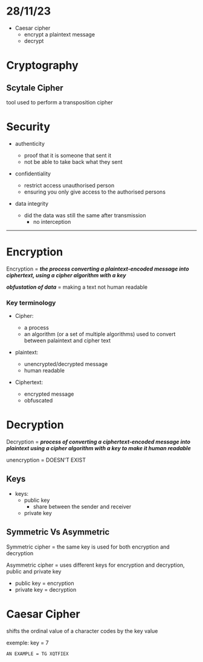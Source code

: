 
# 28/11/23

- Caesar cipher
    - encrypt a plaintext message
    - decrypt

# Cryptography

## Scytale Cipher 

tool used to perform a transposition cipher

# Security

- authenticity
    - proof that it is someone that sent it
    - not be able to take back what they sent

- confidentiality
    - restrict access unauthorised person
    - ensuring you only give access to the authorised persons

- data integrity
    - did the data was still the same after transmission
        - no interception

---

# Encryption

Encryption = ***the process converting a plaintext-encoded message into ciphertext, using a cipher algorithm with a key***

***obfustation of data*** = making a text not human readable

### Key terminology

- Cipher:
    - a process
    - an algorithm (or a set of multiple algorithms) used to convert between palaintext and cipher text

- plaintext:
    - unencrypted/decrypted message
    - human readable

- Ciphertext:
    - encrypted message
    - obfuscated

# Decryption

Decryption = ***process of converting a ciphertext-encoded message into plaintext using a cipher algorithm with a key to make it human readable***

unencryption = DOESN'T EXIST

## Keys

- keys:
    - public key
        - share between the sender and receiver
    - private key

## Symmetric Vs Asymmetric

Symmetric cipher = the same key is used for both encryption and decryption

Asymmetric cipher = uses different keys for encryption and decryption, public and private key

- public key = encryption
- private key = decryption

# Caesar Cipher

shifts the ordinal value of a character codes by the key value

exemple: key = 7

    AN EXAMPLE = TG XQTFIEX
